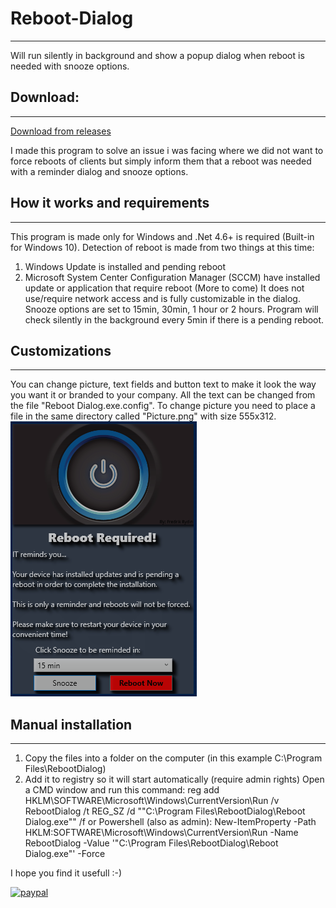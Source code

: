 # Reboot-Dialog
------
Will run silently in background and show a popup dialog when reboot is needed with snooze options.

## Download:
------
[Download from releases](https://github.com/Fredrik81/Reboot-Dialog/releases/latest "Latest Release")

I made this program to solve an issue i was facing where we did not want to force reboots of clients but simply inform them that a reboot was needed with a reminder dialog and snooze options.

## How it works and requirements
------
This program is made only for Windows and .Net 4.6+ is required (Built-in for Windows 10).
Detection of reboot is made from two things at this time:
1. Windows Update is installed and pending reboot
2. Microsoft System Center Configuration Manager (SCCM) have installed update or application that require reboot
(More to come)
It does not use/require network access and is fully customizable in the dialog.
Snooze options are set to 15min, 30min, 1 hour or 2 hours.
Program will check silently in the background every 5min if there is a pending reboot.

## Customizations
------
You can change picture, text fields and button text to make it look the way you want it or branded to your company.
All the text can be changed from the file "Reboot Dialog.exe.config".
To change picture you need to place a file in the same directory called "Picture.png" with size 555x312.
![My image](Screenshot.PNG)

## Manual installation
------
1. Copy the files into a folder on the computer (in this example C:\Program Files\RebootDialog)
2. Add it to registry so it will start automatically (require admin rights)
   Open a CMD window and run this command: reg add HKLM\SOFTWARE\Microsoft\Windows\CurrentVersion\Run /v RebootDialog /t REG_SZ /d "\"C:\Program Files\RebootDialog\Reboot Dialog.exe\"" /f
   or Powershell (also as admin): New-ItemProperty -Path HKLM:SOFTWARE\Microsoft\Windows\CurrentVersion\Run -Name RebootDialog -Value '"C:\Program Files\RebootDialog\Reboot Dialog.exe"' -Force

I hope you find it usefull :-)

[![paypal](https://www.paypalobjects.com/en_US/i/btn/btn_donateCC_LG.gif)](https://www.paypal.com/cgi-bin/webscr?cmd=_donations&business=RYV3HC2FTG2XS&currency_code=USD)
